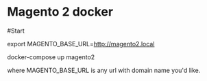 # Magento 2 docker
#Start

export MAGENTO_BASE_URL=http://magento2.local

docker-compose up magento2

where MAGENTO_BASE_URL is any url with domain name you'd like.

